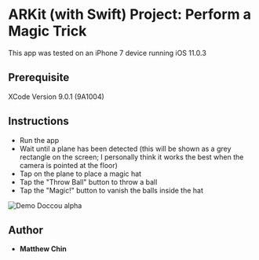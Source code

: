 # ARKit (with Swift) Project: Perform a Magic Trick

This app was tested on an iPhone 7 device running iOS 11.0.3

## Prerequisite

XCode Version 9.0.1 (9A1004)

## Instructions

- Run the app 
- Wait until a plane has been detected (this will be shown as a grey rectangle on the screen; I personally think it works the best when the camera is pointed at the floor)
- Tap on the plane to place a magic hat
- Tap the "Throw Ball" button to throw a ball
- Tap the "Magic!" button to vanish the balls inside the hat 


![Demo Doccou alpha](https://github.com/mattychin/Perform-a-Magic-Trick/blob/master/20171019_200101-1.gif)


## Author
* **Matthew Chin**
